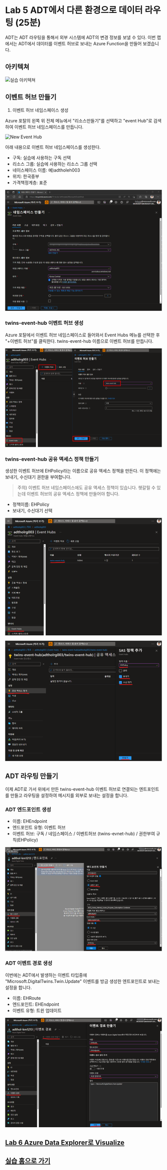 # Lab 5 ADT에서 다른 환경으로 데이터 라우팅 (25분)

ADT는 ADT 라우팅을 통해서 외부 시스템에 ADT의 변경 정보를 보낼 수 있다. 이번 랩에서는 ADT에서 데이터를 이벤트 허브로 보내는 Azure Function을 만들어 보겠습니다. 

## 아키텍쳐 

![실습 아키텍쳐](images/hol-architecture-5_update.png)

## 이벤트 허브 만들기 

1. 이벤트 허브 네임스페이스 생성

Azure 포탈의 왼쪽 위 전체 메뉴에서 "리소스만들기"를 선택하고 "event Hub"로 검색하여 이벤트 허브 네임스페이스를 만듭니다. 

 ![New Event Hub](./images/eh-new.png)

아래 내용으로 이벤트 허브 네임스페이스를 생성한다. 

 * 구독: 실습에 사용하는 구독 선택
 * 리소스 그룹: 실습에 사용하는 리소스 그룹 선택
 * 네이스페이스 이름: 예)adtholeh003
 * 위치: 한국중부
 * 가격책정계층: 표준

 ![New Event Hub](./images/adt-lap5-01.png)

### twins-event-hub 이벤트 허브 생성

 Azure 포탈에서 이벤트 허브 네임스페이스로 들어와서 Event Hubs 메뉴를 선택한 후 "+이벤트 허브"를 클릭한다. twins-event-hub 이름으로 이벤트 허브를 만듭니다. 

![New Event Hub](./images/adt-lap5-02-1.png)

### twins-event-hub 공유 액세스 정책 만들기

생성한 이벤트 허브에 EHPolicy라는 이름으로 공유 액세스 정책을 만든다. 이 정책에는 보내기, 수신대기 권한을 부여합니다.  

> 주의) 이벤트 허브 네임스페이스에도 공유 액세스 정책이 있습니다. 헷갈릴 수 있는데 이벤트 허브의 공유 엑세스 정책에 만들어야 합니다. 

* 정책이름: EHPolicy
* 보내기, 수신대기 선택

![New Event Hub](./images/adt-lap5-03.png)

![New Event Hub](./images/adt-lap5-04.png)

## ADT 라우팅 만들기 

이제 ADT로 가서 위에서 만든 twins-event-hub 이벤트 허브로 연결되는 엔트포인트를 만들고 라우팅을 설정하여 메시지를 외부로 보내는 설정을 합니다. 

### ADT 엔드포인트 생성

* 이름: EHEndpoint
* 엔드포인트 유형: 이벤트 허브
* 이벤트 허브: 구독 / 네임스페이스 / 이벤트허브 (twins-evnet-hub) / 권한부여 규칙(EHPolicy)

![ADT 엔드포인트 생성](./images/adt-lap5-05.png)

### ADT 이벤트 경로 생성

이번에는 ADT에서 발생하는 이벤트 타입중에 "Microsoft.DigitalTwins.Twin.Update" 이벤트를 방금 생성한 엔트포인트로 보내는 설정을 합니다. 

* 이름: EHRoute
* 엔드포인트: EHEndpoint
* 이벤트 유형: 트윈 업데이트

![ADT 라우팅 생성](./images/adt-lap5-06.png)

## [Lab 6 Azure Data Explorer로 Visualize](lab6-visualize-tsi.md)

## [실습 홈으로 가기](README.md)
